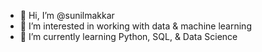 - 👋 Hi, I’m @sunilmakkar
- 👀 I’m interested in working with data & machine learning
- 🌱 I’m currently learning Python, SQL, & Data Science


<!---
sunilmakkar/sunilmakkar is a ✨ special ✨ repository because its `README.md` (this file) appears on your GitHub profile.
You can click the Preview link to take a look at your changes.
--->
